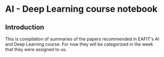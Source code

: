 # AI - Deep Learning course notebook

## Introduction

This is compilation of summaries of the papers recommended in EAFIT's AI and Deep Learning course. For now they will be categorized in the week that they were assigned to us.